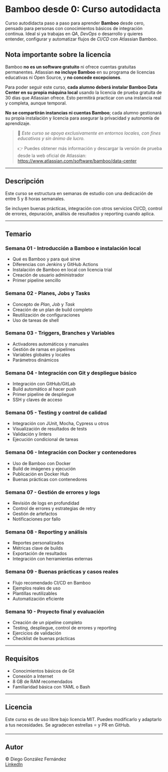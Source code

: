 # Bamboo desde 0: Curso autodidacta

Curso autodidacta paso a paso para aprender **Bamboo** desde cero, pensado para personas con conocimientos básicos de integración continua. Ideal si ya trabajas en *QA*, *DevOps* o desarrollo y quieres entender, configurar y automatizar flujos de *CI/CD* con Atlassian Bamboo.

## Nota importante sobre la licencia

Bamboo **no es un software gratuito** ni ofrece cuentas gratuitas permanentes. Atlassian **no incluye Bamboo** en su programa de licencias educativas ni Open Source, y **no concede excepciones**.

Para poder seguir este curso, **cada alumno deberá instalar Bamboo Data Center en su propia máquina local** usando la licencia de prueba gratuita de 30 días que Atlassian ofrece. Esto permitirá practicar con una instancia real y completa, aunque temporal.

**No se compartirán instancias ni cuentas Bamboo**; cada alumno gestionará su propia instalación y licencia para asegurar la privacidad y autonomía de aprendizaje.

> 🧪 *Este curso se apoya exclusivamente en entornos locales, con fines educativos y sin ánimo de lucro.*
>
> 👉 Puedes obtener más información y descargar la versión de prueba desde la web oficial de Atlassian:  
<https://www.atlassian.com/software/bamboo/data-center>

---

## Descripción

Este curso se estructura en semanas de estudio con una dedicación de entre 5 y 8 horas semanales.

Se incluyen buenas prácticas, integración con otros servicios CI/CD, control de errores, depuración, análisis de resultados y reporting cuando aplica.

---

## Temario

### Semana 01 - Introducción a Bamboo e instalación local

- Qué es Bamboo y para qué sirve
- Diferencias con Jenkins y GitHub Actions
- Instalación de Bamboo en local con licencia trial
- Creación de usuario administrador
- Primer pipeline sencillo

### Semana 02 - Planes, Jobs y Tasks

- Concepto de *Plan*, *Job* y *Task*
- Creación de un plan de build completo
- Reutilización de configuraciones
- Uso de tareas de shell

### Semana 03 - Triggers, Branches y Variables

- Activadores automáticos y manuales
- Gestión de ramas en pipelines
- Variables globales y locales
- Parámetros dinámicos

### Semana 04 - Integración con Git y despliegue básico

- Integración con GitHub/GitLab
- Build automático al hacer push
- Primer pipeline de despliegue
- SSH y claves de acceso

### Semana 05 - Testing y control de calidad

- Integración con JUnit, Mocha, Cypress u otros
- Visualización de resultados de tests
- Validación y linters
- Ejecución condicional de tareas

### Semana 06 - Integración con Docker y contenedores

- Uso de Bamboo con Docker
- Build de imágenes y ejecución
- Publicación en Docker Hub
- Buenas prácticas con contenedores

### Semana 07 - Gestión de errores y logs

- Revisión de logs en profundidad
- Control de errores y estrategias de retry
- Gestión de artefactos
- Notificaciones por fallo

### Semana 08 - Reporting y análisis

- Reportes personalizados
- Métricas clave de builds
- Exportación de resultados
- Integración con herramientas externas

### Semana 09 - Buenas prácticas y casos reales

- Flujo recomendado CI/CD en Bamboo
- Ejemplos reales de uso
- Plantillas reutilizables
- Automatización eficiente

### Semana 10 - Proyecto final y evaluación

- Creación de un pipeline completo
- Testing, despliegue, control de errores y reporting
- Ejercicios de validación
- Checklist de buenas prácticas

---

## Requisitos

- Conocimientos básicos de Git
- Conexión a Internet
- 8 GB de RAM recomendados
- Familiaridad básica con YAML o Bash

---

## Licencia

Este curso es de uso libre bajo licencia MIT. Puedes modificarlo y adaptarlo a tus necesidades. Se agradecen estrellas ⭐️ y PR en GitHub.

---

## Autor

© Diego González Fernández  
[LinkedIn](https://www.linkedin.com/in/diego-gonzalez-fernandez)
